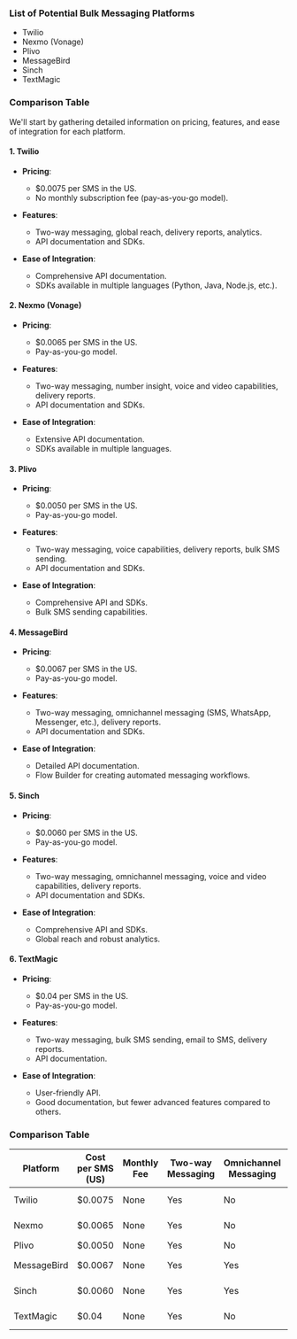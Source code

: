 ### List of Potential Bulk Messaging Platforms

- Twilio
- Nexmo (Vonage)
- Plivo
- MessageBird
- Sinch
- TextMagic

### Comparison Table

We'll start by gathering detailed information on pricing, features, and ease of integration for each platform.

#### 1. Twilio

- **Pricing**:
  - $0.0075 per SMS in the US.
  - No monthly subscription fee (pay-as-you-go model).

- **Features**:
  - Two-way messaging, global reach, delivery reports, analytics.
  - API documentation and SDKs.

- **Ease of Integration**:
  - Comprehensive API documentation.
  - SDKs available in multiple languages (Python, Java, Node.js, etc.).

#### 2. Nexmo (Vonage)

- **Pricing**:
  - $0.0065 per SMS in the US.
  - Pay-as-you-go model.

- **Features**:
  - Two-way messaging, number insight, voice and video capabilities, delivery reports.
  - API documentation and SDKs.

- **Ease of Integration**:
  - Extensive API documentation.
  - SDKs available in multiple languages.

#### 3. Plivo

- **Pricing**:
  - $0.0050 per SMS in the US.
  - Pay-as-you-go model.

- **Features**:
  - Two-way messaging, voice capabilities, delivery reports, bulk SMS sending.
  - API documentation and SDKs.

- **Ease of Integration**:
  - Comprehensive API and SDKs.
  - Bulk SMS sending capabilities.

#### 4. MessageBird

- **Pricing**:
  - $0.0067 per SMS in the US.
  - Pay-as-you-go model.

- **Features**:
  - Two-way messaging, omnichannel messaging (SMS, WhatsApp, Messenger, etc.), delivery reports.
  - API documentation and SDKs.

- **Ease of Integration**:
  - Detailed API documentation.
  - Flow Builder for creating automated messaging workflows.

#### 5. Sinch

- **Pricing**:
  - $0.0060 per SMS in the US.
  - Pay-as-you-go model.

- **Features**:
  - Two-way messaging, omnichannel messaging, voice and video capabilities, delivery reports.
  - API documentation and SDKs.

- **Ease of Integration**:
  - Comprehensive API and SDKs.
  - Global reach and robust analytics.

#### 6. TextMagic

- **Pricing**:
  - $0.04 per SMS in the US.
  - Pay-as-you-go model.

- **Features**:
  - Two-way messaging, bulk SMS sending, email to SMS, delivery reports.
  - API documentation.

- **Ease of Integration**:
  - User-friendly API.
  - Good documentation, but fewer advanced features compared to others.

### Comparison Table

| Platform    | Cost per SMS (US) | Monthly Fee | Two-way Messaging | Omnichannel Messaging | Delivery Reports | Ease of Integration | Additional Features |
|-------------|-------------------|-------------|-------------------|-----------------------|------------------|---------------------|---------------------|
| Twilio      | $0.0075           | None        | Yes               | No                    | Yes              | Excellent           | Voice, video        |
| Nexmo       | $0.0065           | None        | Yes               | No                    | Yes              | Excellent           | Number insight      |
| Plivo       | $0.0050           | None        | Yes               | No                    | Yes              | Excellent           | Bulk SMS            |
| MessageBird | $0.0067           | None        | Yes               | Yes                   | Yes              | Excellent           | Flow Builder        |
| Sinch       | $0.0060           | None        | Yes               | Yes                   | Yes              | Excellent           | Voice, video        |
| TextMagic   | $0.04             | None        | Yes               | No                    | Yes              | Good                | Email to SMS        |

#